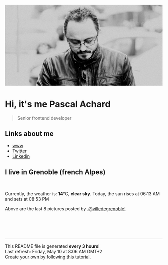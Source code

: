 ![Pascal Achard](./images/photo-pascal-achard.jpg)
# Hi, it's me Pascal Achard
> Senior frontend developer

## Links about me
- [www](https://www.pascal-achard.com)
- [Twitter](https://twitter.com/botmaster)
- [Linkedin](http://www.linkedin.com/in/pascal-achard)


## I live in Grenoble (french Alpes)
<img src="https://openweathermap.org/img/wn/01d@2x.png" alt="">

Currently, the weather is: **14**°C, **clear sky**.
Today, the sun rises at 06:13 AM and sets at 08:53 PM

Above are the last 8 pictures posted by <a href="https://www.instagram.com/villedegrenoble/" target="_blank"><img alt="" src="https://upload.wikimedia.org/wikipedia/commons/thumb/e/e7/Instagram_logo_2016.svg/1024px-Instagram_logo_2016.svg.png" width="20"/> @villedegrenoble!</a>

<p style="display: flex; flex-wrap: wrap; gap: 20px;">
        <img src="https://cdn1.picuki.com/hosted-by-instagram/q/0exhNuNYnjBcaS3SYdxKjf8F2vJ1WgxSZ60STLepjSVmIR1vLHOapZA0mpCj4yRwKg5lHDeVeSBk54wiU1lTDVsVNULZTrWPTz5X5qWbU+2nvDJl95Ngk78xLXMcY36p9cQpUWKpNWwPG%7C%7CsAULjh7uZDu7%7C%7CzNnZSyWaRMdsBnmICqZXwCJ1mwsFusvrBv0Xm1IwleS5J%7C%7CWU1IUc8797erW5HDbrzNsB9q7JjR7Aei8pL6ODj3Rq2ElIpenojRmDK%7C%7CLTPnNEMjSC1bjYTol69Crg1BH0v1l6VoREXkdoq2r3kMYlghN8XgPHUHHElfk1KhlJtk5bgwG6YLmmu4EBTwGjW%7C%7Cbi0a6MLvLiiCOmWAfbz7TvtdITJOrFHCFcrKeT5chqPBLDlI4YL24hMHq8Dghi6+FvtJI%7C%7CV2jEkJgFTm3m6OrBUbqqT74CU63WCgzWChygVw%7C%7CWQLqlPzW4F5vG4x1dCSmvBQ8dKZmKAjQJ6No8VN4HGnaHHYuwfEBFUa91F.jpeg" alt="" width="200"/>
        <img src="https://cdn1.picuki.com/hosted-by-instagram/q/0exhNuNYnjBcaS3SYdxKjf8F2vJ1Wg9SZ60STLepjSVmIR1vLHOapZA0mpCl6yRxIwVgFDeSYztj444vV1xYDj19OkbZS7WLTD1R7aSZU+3N2zJj8J5gkb8wJH0XZ3er%7C%7C8EkUwmYdSgIGaYDG7uo+qhT5aGuO1lQpTb9d7JGmC4E5ZObS6olhMF4pJ2Jg3Tt%7C%7C9kiJzJE5m4vMAQrptqO52hEX%7C%7CD+O8BnsaBwVLYBxMQK5qnRlSaHEmw+Jj8uR3agtIj+kOYA2C3AeTYc6lmvF5keHhsVr0O8kh0Ilro6zoCmOdBM9s9psvDAbUcmfk0tpBdszcPwwmXEb1+q3kBaxl%7C%7CYx6rsX+QL9LjqFOmyYfa74SvLdp%7C%7CEPaNieXEXLt2TAHuZc9H4VYValYkYUa0I2FbooFaCVbbVhStoNiR5sgXfCsMiE6%7C%7CO3Ln8+HvTsj60qSxiid6Dd7Fwxn8I85KX7xZKfjrJAJUZbWCEgHYAQJh%7C%7Cf733jZfQNrBAG0ZTaA==.jpeg" alt="" width="200"/>
        <img src="https://cdn1.picuki.com/hosted-by-instagram/q/0exhNuNYnjBcaS3SYdxKjf8F2vJ1Wg5SZ60STLepjSVmIR1vLHOapZA0mpCj4yRwKg5lHDeVeSBk4IouWVxXDFYVPUDeQLGASz5U66ubXOul21pj9p5nlrg3JXAaY36s9sEpVmbBBCxWFOkXULjh7uZE+OXqbjYbpzOaNKpDmG4CsPygS7Y4wIEn3afU1XT2vdBhPGseolQyLBlm8oWclTQJY%7C%7Czkb913qq9jQ7kYx8QB7LujyGu7FWMjdX1qFjeNu4aPnOEOwxzmdwo7+nX6FvltaXMQgmq0vxVsg60s2aqtN4t78PkJ5qv5WmEvS2k68BsolZCwygLiWTGqj1Rw4kHy4%7C%7CWycfx78dilY%7C%7CyVCIu58wDGTfzqG5plVGI+EfXfRGzaGe3vCf8BsKxqN6FA%7C%7CwqlvS2vLbvL6iJODBYehTPNA5ctFavO4ff3olaWvTONnxQylJHjeeAJnAg=.jpeg" alt="" width="200"/>
        <img src="https://cdn1.picuki.com/hosted-by-instagram/q/0exhNuNYnjBcaS3SYdxKjf8F2vJ1Wg9SZ60STLepjSVmIR1vLHOapZA0mpCl6yRxIwVgFDeSYztj7I0sV15VAz19OkDWSLWNTD1X762ZUe3N0TVj9JRokLo9KXQcZnSr9ssqOzjYMTIfQeoEH%7C%7Cbx7a8Koru5A2MGo1zRMrBC0GAG4fy3UPI7mslm3ayEv0PxtpcyKzNe92U1aUospYmX+HQJWPr5PN1gpKZlR7pCicgIrdDgmBq7EHl3Kj4uUQ+RubTOl+1esnPrJA8dym2wcLoKeEcwl1KekA9nnL9ojYGvaaxC6K874bf2bUcmfipopBYzx9no0SrKV2Oo3EtX%7C%7CGvW2+6caNN0i5%7C%7CVPd65ZMHH6BDZQLvZDpR4bGAgMbmFdxqPBLvkSstalNwCSb5B3wPloDmccpPn7xhILD1lkTabXJFod+W1%7C%7CZ%7C%7C04mHvuhHdszYRkse5TYRtxk9Px8GU0BRaP3PDWJ4Zb2b3inV6VOFOcoHbl5qJM+oRHUdR.jpeg" alt="" width="200"/>
        <img src="https://cdn1.picuki.com/hosted-by-instagram/q/0exhNuNYnjBcaS3SYdxKjf8F2vJ1Wg9SZ60STLepjSVmIR1vLHOapZA0mpCj4yRwKg5lHDeVeSBk54wiU15ZCFEVNEXZSLyORDtc7qmYVO+lvDJu95NinL82KHcdZnOo8sAqVQmYdSgIGaYDG7uo%7C%7CesJ+fLrcjMFpC2XNLYT9zJBpY6uSKVKz8B1pJ2Jg3Tt%7C%7C9kiJzJE5m4vMAQrptqO52hEX%7C%7CD+O8BnsaBwVLYBxMQK5qnRlSaHEmw+Jj8uRHagtIj+kOYA2AS4ZWdrzGu3aq8SHhsVr0O8nwVg444FzoCmOdBM9s9psvDAbkcmfk0tpBdszcPwwmXCYD35j3xzxUH87ruWWa8Hq5jIJ8WQbfq%7C%7CmRDRQ+jhK+pPVnUsMevdcmjUBa2FE85St7JIWvdLigjjoyPqUubRmix%7C%7CBwpZijDWVJAjFqnL.jpeg" alt="" width="200"/>
        <img src="https://cdn1.picuki.com/hosted-by-instagram/q/0exhNuNYnjBcaS3SYdxKjf8F2vJ1WgxSZ60STLepjSVmIR1vLHOapZA0mpCj4yRwKg5lHDeVeSBk54wiVVpXDlEVPUXYQLSOTzpW56WdVu+i21pu9JFnlr0wKHEYZXeu%7C%7C8clV2XABCxWCfwSH%7C%7CTm6qsarLiqcWxF8VzHN7Et22AG4dvyDPJK2ZlwrPLfxnTr6Ls5MGBZ8WQvMEwmtpDZrj1eEaW+Mcp6rK9kUrYLmMYIpezhlmOHH24VeG9qSmHP4s3+ke08iivrKW0Oz0ivXbMSOmI3sAKwmQA2l4Z9jIyEcohp1KMZnpGGTzYQfU1KhjUok5e%7C%7CynSAPSag2HxRwmPbx4y6d+d7i4%7C%7Cdd965ZMzHxhiUQ7v3A5VocCgiJMXPfliZc9HzVOwXxMZMH%7C%7CoZmgvz%7C%7Cw7gJODL%7C%7CRVSNDZJ0WyIX5FiZ%7C%7CWrkvqM+lqAiQWCpQYtvdapI+BO6lVMyPGL%7C%7CiNjfnfkJI5APmmAjwRwRYtmIfj3kJ3reOFGFUsFbdxH%7C%7CA==.jpeg" alt="" width="200"/>
        <img src="https://cdn1.picuki.com/hosted-by-instagram/q/0exhNuNYnjBcaS3SYdxKjf8F2vJ1Wg9SZ60STLepjSVmIR1vLHOapZA0mpCl6yRxIwVgFDeSYztj4o4vUVRVCz19OkHeQLCITzZV6qWdUurN0jdm8J5ok7o2KHUabXaq%7C%7C8ctUgmYdSgIGaYDG7uo%7C%7CeIJ+OXmaD4brjeaZdsW2yIfu9OjZ6ckn64ztPbXmB2xu8IOKj51+n98N0onrMnfpC5HX%7C%7CD3ZoMm66JzSL4CmdME7P3vlmu7HmBsRGB9KDOertaQz7dFui3rSzow+DzwSowNAmoUh3CfvCdmuaI4j63yY6o57bg9ta2KbUk2Dm87sDVPsbWc0SDOaj3+khYUymfswbKyevsZrZDpeN6HeIrG+BjXQ6vVR5ZocGAiCveHfUXpN9ixQpt909hrUqoA1BO28wTqOeWy0xssVGV1ojKpGpxTddiRw4WP%7C%7CV7CsCeKiQY+qt2uTKVU51df95aF%7C%7Cl98aHDACpxpYyDDzhYtF4MWJ+qayb%7C%7C1O659RhA4LYAX9zmJ1MAMdg==.jpeg" alt="" width="200"/>
        <img src="https://cdn1.picuki.com/hosted-by-instagram/q/0exhNuNYnjBcaS3SYdxKjf8F2vJ1Wg9SZ60STLepjSVmIR1vLHOapZA0mpCj4yRwKg5lHDeVeSBk4IsqUVxRDlsVOEDZTLWITjlU76ifV+envDJh8Zdnk7wzJX0YZHSv9covV2+pNWwPG%7C%7CsAULjh7uZDu7%7C%7CzNnZSyWaRMdsBnmICqZXwCJ1mwsFusvrBv0Xm1IwleS5J%7C%7CWU1IUc8797erW5HDrrzNsB9q7JjR7Aei8pL6ODj3Rq2ElIpenojRmDO%7C%7CLTPnNEMjSC1bjk52liiX4IWYm0v1l6VoREW4rh8h4TkMYlghN8XgPHUHHElfk1KhlJtk5bgwG6YLmmu4EBTwGjW%7C%7Cbi0a6MLvLihCteWTPXN%7C%7CTbvSoCMO59tDFUrA+b7chqPBLDlI4YL24hMHq8Dghi6+FvtJI%7C%7CV2jdrMgZz0QWRPKRzbcuy4qvp03b0mG63uAhilO22UYRXwEZ55MOL2lNWaFnnQ8dKZmKAjQJ1NPtmN4HGnaHHYuwfEBFUa91F.jpeg" alt="" width="200"/>
</p>

------------
<p>This README file is generated <b>every 3 hours</b>!
    <br />Last refresh: Friday, May 10 at 8:06 AM GMT+2
    <br /><a href="https://medium.com/@th.guibert/how-to-create-a-self-updating-readme-md-for-your-github-profile-f8b05744ca91">Create your own by following this tutorial.</a>
</p>
<p><a href="https://github.com/botmaster/botmaster/actions/workflows/main.yaml"><img alt="" src="https://github.com/botmaster/botmaster/actions/workflows/main.yaml/badge.svg" /></a></p>

